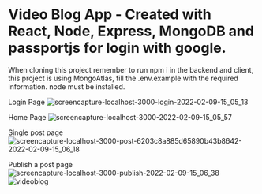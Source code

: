 # Video Blog App - Created with React, Node, Express, MongoDB and passportjs for login with google.

When cloning this project remember to run npm i in the backend and client, this project is using MongoAtlas, fill the .env.example with the required information.
node must be installed.

Login Page
![screencapture-localhost-3000-login-2022-02-09-15_05_13](https://user-images.githubusercontent.com/71179218/153217356-f7e88fe1-2075-42cc-8612-3fd2b3b8c048.png)

Home Page
![screencapture-localhost-3000-2022-02-09-15_05_57](https://user-images.githubusercontent.com/71179218/153217411-c154f3de-5d9c-4cf6-91f0-ef9264845c85.png)

Single post page
![screencapture-localhost-3000-post-6203c8a885d65890b43b8642-2022-02-09-15_06_18](https://user-images.githubusercontent.com/71179218/153217481-1506f6de-ddcd-4b4d-88d5-d09d1e9e5cb8.png)

Publish a post page
![screencapture-localhost-3000-publish-2022-02-09-15_06_38](https://user-images.githubusercontent.com/71179218/153217533-3289601a-1952-4bf1-8873-0d41d5e33809.png)
![videoblog](https://user-images.githubusercontent.com/71179218/153220358-54f9c6bb-a8a6-4f67-8284-58b605e9fe23.gif)
